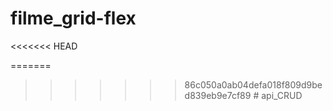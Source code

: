 # filme_grid-flex
<<<<<<< HEAD


=======
>>>>>>> 86c050a0ab04defa018f809d9bed839eb9e7cf89
#   a p i _ C R U D  
 